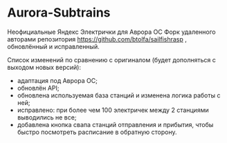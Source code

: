 # Aurora-Subtrains
Неофициальные Яндекс Электрички для Аврора ОС
Форк удаленного авторами репозитория https://github.com/btolfa/sailfishrasp , обновлённый и исправленный.

Список изменений по сравнению с оригиналом (будет дополняться с выходом новых версий):
- адаптация под Аврора ОС;
- обновлён API;
- обновлена используемая база станций и изменена логика работы с ней;
- исправлено: при более чем 100 электричек между 2 станциями выводились не все;
- добавлена кнопка свапа станций отправления и прибытия, чтобы быстро посмотреть расписание в обратную сторону.
